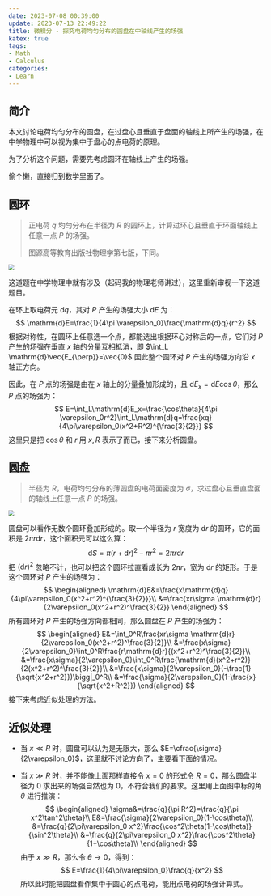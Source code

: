 ```yaml
---
date: 2023-07-08 00:39:00
update: 2023-07-13 22:49:22
title: 微积分 - 探究电荷均匀分布的圆盘在中轴线产生的场强
katex: true
tags:
- Math
- Calculus
categories:
- Learn
---
```


## 简介

本文讨论电荷均匀分布的圆盘，在过盘心且垂直于盘面的轴线上所产生的场强，在中学物理中可以视为集中于盘心的点电荷的原理。

为了分析这个问题，需要先考虑圆环在轴线上产生的场强。

偷个懒，直接归到数学里面了。

## 圆环

> 正电荷 $q$ 均匀分布在半径为 $R$ 的圆环上，计算过环心且垂直于环面轴线上任意一点 $P$ 的场强。
>
> 图源高等教育出版社物理学第七版，下同。

<img src="/img/2023/07/physics-5-10.jpg" style="zoom:66%;" />

这道题在中学物理中就有涉及（起码我的物理老师讲过），这里重新审视一下这道题目。

在环上取电荷元 $\mathrm{d}q$，其对 $P$ 产生的场强大小 $\mathrm{d}E$ 为：
$$
\mathrm{d}E=\frac{1}{4\pi \varepsilon_0}\frac{\mathrm{d}q}{r^2}
$$
根据对称性，在圆环上任意选一个点，都能选出根据环心对称后的一点，它们对 $P$ 产生的场强在垂直 $x$ 轴的分量互相抵消，即 $\int_L \mathrm{d}\vec{E_{\perp}}=\vec{0}$ 因此整个圆环对 $P$ 产生的场强方向沿 $x$ 轴正方向。

因此，在 $P$ 点的场强是由在 $x$ 轴上的分量叠加形成的，且 $\mathrm{d}E_x=\mathrm{d}E\cos\theta$，那么 $P$ 点的场强为：
$$
E=\int_L\mathrm{d}E_x=\frac{\cos\theta}{4\pi \varepsilon_0r^2}\int_L\mathrm{d}q=\frac{xq}{4\pi\varepsilon_0(x^2+R^2)^{\frac{3}{2}}}
$$
这里只是把 $\cos\theta$ 和 $r$ 用 $x, R$ 表示了而已，接下来分析圆盘。

## 圆盘

> 半径为 $R$，电荷均匀分布的薄圆盘的电荷面密度为 $\sigma$，求过盘心且垂直盘面的轴线上任意一点 $P$ 的场强。

<img src="/img/2023/07/physics-5-12.jpg" style="zoom:66%;" />

圆盘可以看作无数个圆环叠加形成的。取一个半径为 $r$ 宽度为 $\mathrm{d}r$ 的圆环，它的面积是 $2\pi r\mathrm{d}r$，这个面积元可以这么算：
$$
\mathrm{d}S=\pi(r+\mathrm{d}r)^2-\pi r^2=2\pi r\mathrm{d}r
$$
把 $(\mathrm{d}r)^2$ 忽略不计，也可以把这个圆环拉直看成长为 $2\pi r$，宽为 $\mathrm{d}r$ 的矩形。于是这个圆环对 $P$ 产生的场强为：
$$
\begin{aligned}
\mathrm{d}E&=\frac{x\mathrm{d}q}{4\pi\varepsilon_0(x^2+r^2)^{\frac{3}{2}}}\\
&=\frac{xr\sigma \mathrm{d}r}{2\varepsilon_0(x^2+r^2)^\frac{3}{2}}
\end{aligned}
$$
所有圆环对 $P$ 产生的场强方向都相同，那么圆盘在 $P$ 产生的场强为：
$$
\begin{aligned}
E&=\int_0^R\frac{xr\sigma \mathrm{d}r}{2\varepsilon_0(x^2+r^2)^\frac{3}{2}}\\
&=\frac{x\sigma}{2\varepsilon_0}\int_0^R\frac{r\mathrm{d}r}{(x^2+r^2)^\frac{3}{2}}\\
&=\frac{x\sigma}{2\varepsilon_0}\int_0^R\frac{\mathrm{d}(x^2+r^2)}{2(x^2+r^2)^\frac{3}{2}}\\
&=\frac{x\sigma}{2\varepsilon_0}(-\frac{1}{\sqrt{x^2+r^2}})\bigg|_0^R\\
&=\frac{\sigma}{2\varepsilon_0}(1-\frac{x}{\sqrt{x^2+R^2}})
\end{aligned}
$$
接下来考虑近似处理的方法。

## 近似处理

+ 当 $x \ll R$ 时，圆盘可以认为是无限大，那么 $E=\cfrac{\sigma}{2\varepsilon_0}$，这里就不讨论方向了，主要看下面的情况。

+ 当 $x\gg R$ 时，并不能像上面那样直接令 $x=0$ 的形式令 $R=0$，那么圆盘半径为 $0$ 求出来的场强自然也为 $0$，不符合我们的要求。这里用上面图中标的角 $\theta$ 进行推演：
    $$
    \begin{aligned}
    \sigma&=\frac{q}{\pi R^2}=\frac{q}{\pi x^2\tan^2\theta}\\
    E&=\frac{\sigma}{2\varepsilon_0}(1-\cos\theta)\\
    &=\frac{q}{2\pi\varepsilon_0 x^2}\frac{\cos^2\theta(1-\cos\theta)}{\sin^2\theta}\\
    &=\frac{q}{2\pi\varepsilon_0 x^2}\frac{\cos^2\theta}{1+\cos\theta}\\
    \end{aligned}
    $$
    由于 $x\gg R$，那么令 $\theta\to0$，得到：
    $$
    E=\frac{1}{4\pi\varepsilon_0}\frac{q}{x^2}
    $$
    所以此时能把圆盘看作集中于圆心的点电荷，能用点电荷的场强计算式。

